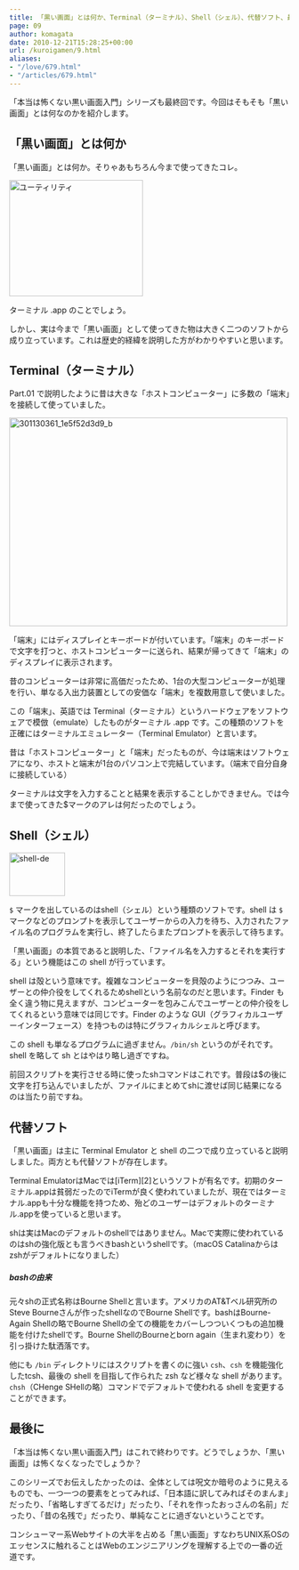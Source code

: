 ```yaml
---
title: 「黒い画面」とは何か、Terminal（ターミナル）、Shell（シェル）、代替ソフト、最後に
page: 09
author: komagata
date: 2010-12-21T15:28:25+00:00
url: /kuroigamen/9.html
aliases:
- "/love/679.html"
- "/articles/679.html"
---
```


「本当は怖くない黒い画面入門」シリーズも最終回です。今回はそもそも「黒い画面」とは何なのかを紹介します。

## 「黒い画面」とは何か

「黒い画面」とは何か。そりゃあもちろん今まで使ってきたコレ。


<a href="http://www.flickr.com/photos/komagata/5280028998/" title="ユーティリティ by komagata, on Flickr"><img src="http://farm6.static.flickr.com/5126/5280028998_a4ddc10191_m.jpg" width="240" height="209" alt="ユーティリティ" /></a>


ターミナル .app のことでしょう。

しかし、実は今まで「黒い画面」として使ってきた物は大きく二つのソフトから成り立っています。これは歴史的経緯を説明した方がわかりやすいと思います。

## Terminal（ターミナル）

Part.01 で説明したように昔は大きな「ホストコンピューター」に多数の「端末」を接続して使っていました。


<a href="http://www.flickr.com/photos/komagata/5279445725/" title="301130361_1e5f52d3d9_b by komagata, on Flickr"><img src="http://farm6.static.flickr.com/5042/5279445725_faeaaa106e.jpg" width="500" height="375" alt="301130361_1e5f52d3d9_b" /></a>


「端末」にはディスプレイとキーボードが付いています。「端末」のキーボードで文字を打つと、ホストコンピューターに送られ、結果が帰ってきて「端末」のディスプレイに表示されます。

昔のコンピューターは非常に高価だったため、1台の大型コンピューターが処理を行い、単なる入出力装置としての安価な「端末」を複数用意して使いました。

この「端末」、英語では Terminal（ターミナル）というハードウェアをソフトウェアで模倣（emulate）したものがターミナル .app です。この種類のソフトを正確にはターミナルエミュレーター（Terminal Emulator）と言います。

昔は「ホストコンピューター」と「端末」だったものが、今は端末はソフトウェアになり、ホストと端末が1台のパソコン上で完結しています。（端末で自分自身に接続している）

ターミナルは文字を入力することと結果を表示することしかできません。では今まで使ってきた$マークのアレは何だったのでしょう。

## Shell（シェル）


  <a href="http://www.flickr.com/photos/komagata/5280064018/" title="shell-de by komagata, on Flickr"><img src="http://farm6.static.flickr.com/5043/5280064018_485cb733c8_t.jpg" width="100" height="78" alt="shell-de" /></a>


`$` マークを出しているのはshell（シェル）という種類のソフトです。shell は `$` マークなどのプロンプトを表示してユーザーからの入力を待ち、入力されたファイル名のプログラムを実行し、終了したらまたプロンプトを表示して待ちます。

「黒い画面」の本質であると説明した、「ファイル名を入力するとそれを実行する」という機能はこの shell が行っています。

shell は殻という意味です。複雑なコンピューターを貝殻のようにつつみ、ユーザーとの仲介役をしてくれるためshellという名前なのだと思います。Finder も全く違う物に見えますが、コンピューターを包みこんでユーザーとの仲介役をしてくれるという意味では同じです。Finder のような GUI（グラフィカルユーザーインターフェース）を持つものは特にグラフィカルシェルと呼びます。

この shell も単なるプログラムに過ぎません。`/bin/sh` というのがそれです。shell を略して sh とはやはり略し過ぎですね。

前回スクリプトを実行させる時に使ったshコマンドはこれです。普段は$の後に文字を打ち込んでいましたが、ファイルにまとめてshに渡せば同じ結果になるのは当たり前ですね。

## 代替ソフト

「黒い画面」は主に Terminal Emulator と shell の二つで成り立っていると説明しました。両方とも代替ソフトが存在します。

Terminal EmulatorはMacでは[iTerm][2]というソフトが有名です。初期のターミナル.appは貧弱だったのでiTermが良く使われていましたが、現在ではターミナル.appも十分な機能を持つため、殆どのユーザーはデフォルトのターミナル.appを使っていると思います。

shは実はMacのデフォルトのshellではありません。Macで実際に使われているのはshの強化版とも言うべきbashというshellです。（macOS Catalinaからはzshがデフォルトになりました）

<div class="tips">
  <h5>
    bashの由来
  </h5>

  <p>
    元々shの正式名称はBourne Shellと言います。アメリカのAT&Tベル研究所のSteve Bourneさんが作ったshellなのでBourne Shellです。bashはBourne-Again Shellの略でBourne Shellの全ての機能をカバーしつついくつもの追加機能を付けたshellです。Bourne ShellのBourneとborn again（生まれ変わり）を引っ掛けた駄洒落です。

</div>

他にも `/bin` ディレクトリにはスクリプトを書くのに強い `csh`、`csh` を機能強化したtcsh、最後の shell を目指して作られた zsh など様々な shell があります。`chsh`（CHenge SHellの略）コマンドでデフォルトで使われる shell を変更することができます。

## 最後に

「本当は怖くない黒い画面入門」はこれで終わりです。どうでしょうか、「黒い画面」は怖くなくなったでしょうか？

このシリーズでお伝えしたかったのは、全体としては呪文か暗号のように見えるものでも、一つ一つの要素をとってみれば、「日本語に訳してみればそのまんま」だったり、「省略しすぎてるだけ」だったり、「それを作ったおっさんの名前」だったり、「昔の名残で」だったり、単純なことに過ぎないということです。

コンシューマー系Webサイトの大半を占める「黒い画面」すなわちUNIX系OSのエッセンスに触れることはWebのエンジニアリングを理解する上での一番の近道です。
